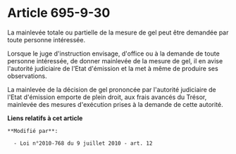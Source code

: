 # Article 695-9-30

La mainlevée totale ou partielle de la mesure de gel peut être demandée par toute personne intéressée.

Lorsque le juge d'instruction envisage, d'office ou à la demande de toute personne intéressée, de donner mainlevée de la
mesure de gel, il en avise l'autorité judiciaire de l'Etat d'émission et la met à même de produire ses observations.

La mainlevée de la décision de gel prononcée par l'autorité judiciaire de l'Etat d'émission emporte de plein droit, aux frais
avancés du Trésor, mainlevée des mesures d'exécution prises à la demande de cette autorité.

**Liens relatifs à cet article**

	**Modifié par**:

	  - Loi n°2010-768 du 9 juillet 2010 - art. 12
